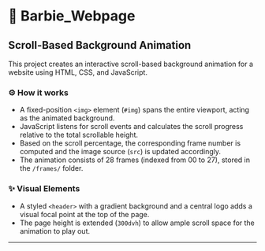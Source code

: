 # 👸 Barbie_Webpage
## Scroll-Based Background Animation

This project creates an interactive scroll-based background animation for a website using HTML, CSS, and JavaScript.

### ⚙️ How it works

- A fixed-position `<img>` element (`#img`) spans the entire viewport, acting as the animated background.
- JavaScript listens for scroll events and calculates the scroll progress relative to the total scrollable height.
- Based on the scroll percentage, the corresponding frame number is computed and the image source (`src`) is updated accordingly.
- The animation consists of 28 frames (indexed from 00 to 27), stored in the `/frames/` folder.

### ✨ Visual Elements

- A styled `<header>` with a gradient background and a central logo adds a visual focal point at the top of the page.
- The page height is extended (`300dvh`) to allow ample scroll space for the animation to play out.

---
